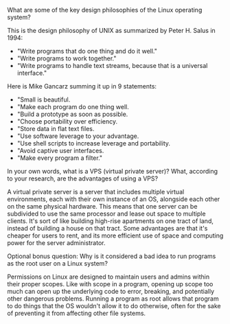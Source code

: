 What are some of the key design philosophies of the Linux operating system?

This is the design philosophy of UNIX as summarized by Peter H. Salus in 1994:

- "Write programs that do one thing and do it well."
- "Write programs to work together."
- "Write programs to handle text streams, because that is a universal interface."

Here is Mike Gancarz summing it up in 9 statements:

- "Small is beautiful.
- "Make each program do one thing well.
- "Build a prototype as soon as possible.
- "Choose portability over efficiency.
- "Store data in flat text files.
- "Use software leverage to your advantage.
- "Use shell scripts to increase leverage and portability.
- "Avoid captive user interfaces.
- "Make every program a filter."

In your own words, what is a VPS (virtual private server)? What, according to your research, are the advantages of using a VPS?

A virtual private server is a server that includes multiple virtual environments, each with their own instance of an OS, alongside each other on the same physical hardware. This means that one server can be subdivided to use the same processor and lease out space to multiple clients. It's sort of like building high-rise apartments on one tract of land, instead of building a house on that tract. Some advantages are that it's cheaper for users to rent, and its more efficient use of space and computing power for the server administrator.

Optional bonus question: Why is it considered a bad idea to run programs as the root user on a Linux system?

Permissions on Linux are designed to maintain users and admins within their proper scopes. Like with scope in a program, opening up scope too much can open up the underlying code to error, breaking, and potentially other dangerous problems. Running a program as root allows that program to do things that the OS wouldn't allow it to do otherwise, often for the sake of preventing it from affecting other file systems.